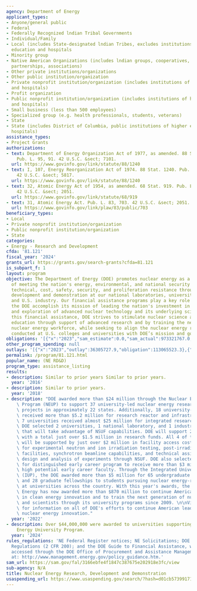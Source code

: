 ```yaml
---
agency: Department of Energy
applicant_types:
- Anyone/general public
- Federal
- Federally Recognized lndian Tribal Governments
- Individual/Family
- Local (includes State-designated lndian Tribes, excludes institutions of higher
  education and hospitals
- Minority group
- Native American Organizations (includes lndian groups, cooperatives, corporations,
  partnerships, associations)
- Other private institutions/organizations
- Other public institution/organization
- Private nonprofit institution/organization (includes institutions of higher education
  and hospitals)
- Profit organization
- Public nonprofit institution/organization (includes institutions of higher education
  and hospitals)
- Small business (less than 500 employees)
- Specialized group (e.g. health professionals, students, veterans)
- State
- State (includes District of Columbia, public institutions of higher education and
  hospitals)
assistance_types:
- Project Grants
authorizations:
- text: Department of Energy Organization Act of 1977, as amended. 88 Stat. 1240.
    Pub. L. 95, 91. 42 U.S.C. &sect; 7101.
  url: https://www.govinfo.gov/link/statute/88/1240
- text: I, 107, Energy Reorganization Act of 1974. 88 Stat. 1240. Pub. L. 93, 438.
    42 U.S.C. &sect; 5817.
  url: https://www.govinfo.gov/link/statute/88/1240
- text: 32, Atomic Energy Act of 1954, as amended. 68 Stat. 919. Pub. L. 83, 703.
    42 U.S.C. &sect; 2051.
  url: https://www.govinfo.gov/link/statute/68/919
- text: 31, Atomic Energy Act. Pub. L. 83, 703. 42 U.S.C. &sect; 2051.
  url: https://www.govinfo.gov/link/plaw/83/public/703
beneficiary_types:
- Local
- Private nonprofit institution/organization
- Public nonprofit institution/organization
- State
categories:
- Energy - Research and Development
cfda: '81.121'
fiscal_year: '2024'
grants_url: https://grants.gov/search-grants?cfda=81.121
is_subpart_f: 1
layout: program
objective: The Department of Energy (DOE) promotes nuclear energy as a resource capable
  of meeting the nation's energy, environmental, and national security needs by resolving
  technical, cost, safety, security, and proliferation resistance through research,
  development and demonstration at our national laboratories, universities and colleges,
  and U.S. industry. Our financial assistance programs play a key role in helping
  the DOE accomplish its mission of leading the nation's investment in the development
  and exploration of advanced nuclear technology and its underlying sciences. With
  this financial assistance, DOE strives to stimulate nuclear science and engineering
  education through support of advanced research and by training the next generation
  nuclear energy workforce, while seeking to align the nuclear energy research being
  conducted at U.S. colleges and universities with DOE’s mission and goals.
obligations: '[{"x":"2023","sam_estimate":0.0,"sam_actual":973321767.0,"usa_spending_actual":888562482.03},{"x":"2024","sam_estimate":0.0,"sam_actual":531693271.0,"usa_spending_actual":531402736.98},{"x":"2025","sam_estimate":0.0,"sam_actual":180000000.0,"usa_spending_actual":3879319.09}]'
other_program_spending: null
outlays: '[{"x":"2023","outlay":36305727.9,"obligation":113065523.3},{"x":"2024","outlay":84456241.18,"obligation":173617946.16},{"x":"2025","outlay":0.0,"obligation":1477443.0}]'
permalink: /program/81.121.html
popular_name: (NE RD&D)
program_type: assistance_listing
results:
- description: Similar to prior years Similar to prior years.
  year: '2016'
- description: Similar to prior years.
  year: '2018'
- description: "DOE awarded more than $24 million through the Nuclear Energy University\
    \ Program (NEUP) to support 37 university-led nuclear energy research and development\
    \ projects in approximately 22 states. Additionally, 18 university-led projects\
    \ received more than $5.2 million for research reactor and infrastructure improvements.\
    \ 7 universities received almost $25 million for integrated research projects.\
    \ DOE selected 2 universities, 1 national laboratory, and 1 industry-led projects\
    \ that will take advantage of NSUF capabilities. DOE will support 2 of these projects\
    \ with a total just over $1.5 million in research funds. All 4 of these projects\
    \ will be supported by just over $2 million in facility access costs and expertise\
    \ for experimental neutron and ion irradiation testing, post-irradiation examination\
    \ facilities, synchrotron beamline capabilities, and technical assistance for\
    \ design and analysis of experiments through NSUF. DOE also selected 5 universities\
    \ for distinguished early career program to receive more than $3 million to support\
    \ high potential early career faculty. Through the Integrated University Program\
    \ (IUP), the DOE awarded more than $5 million for 65 undergraduate scholarships\
    \ and 28 graduate fellowships to students pursuing nuclear energy-related disciplines\
    \ at universities across the country. With this year's awards, the Office of Nuclear\
    \ Energy has now awarded more than $870 million to continue American leadership\
    \ in clean energy innovation and to train the next generation of nuclear engineers\
    \ and scientists through its university programs since 2009. \n\nVisit Energy.gov\
    \ for information on all of DOE's efforts to continue American leadership in low-carbon\
    \ nuclear energy innovation."
  year: '2022'
- description: Over $44,000,000 were awarded to universities supporting the Nuclear
    Energy University Program.
  year: '2024'
rules_regulations: 'NE Federal Register notices; NE Solicitations; DOE Financial Assistance
  Regulations (2 CFR 200); and the DOE Guide to Financial Assistance, which may be
  accessed through the DOE Office of Procurement and Assistance Management webpage
  at: http://www.management.energy.gov/policy_guidance.htm.'
sam_url: https://sam.gov/fal/3166ebfe4f1847c387675e202918e3fc/view
sub-agency: N/A
title: Nuclear Energy Research, Development and Demonstration
usaspending_url: https://www.usaspending.gov/search/?hash=d01cb5739917191e281287c6b6f2e6d4
---
```

